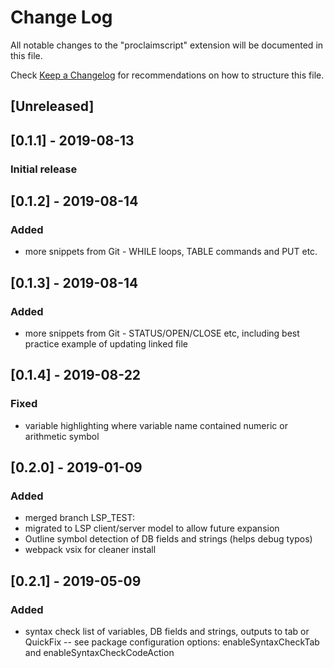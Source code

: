 # Change Log

All notable changes to the "proclaimscript" extension will be documented in this file.

Check [Keep a Changelog](http://keepachangelog.com/) for recommendations on how to structure this file.

## [Unreleased]

## [0.1.1] - 2019-08-13
### Initial release

## [0.1.2] - 2019-08-14
### Added
- more snippets from Git - WHILE loops, TABLE commands and PUT etc. 

## [0.1.3] - 2019-08-14
### Added
- more snippets from Git - STATUS/OPEN/CLOSE etc, including best practice example of updating linked file

## [0.1.4] - 2019-08-22
### Fixed
- variable highlighting where variable name contained numeric or arithmetic symbol

## [0.2.0] - 2019-01-09
### Added
- merged branch LSP_TEST:
- migrated to LSP client/server model to allow future expansion
- Outline symbol detection of DB fields and strings (helps debug typos)
- webpack vsix for cleaner install

## [0.2.1] - 2019-05-09
### Added
 - syntax check list of variables, DB fields and strings, outputs to tab or QuickFix
 -- see package configuration options: enableSyntaxCheckTab and enableSyntaxCheckCodeAction